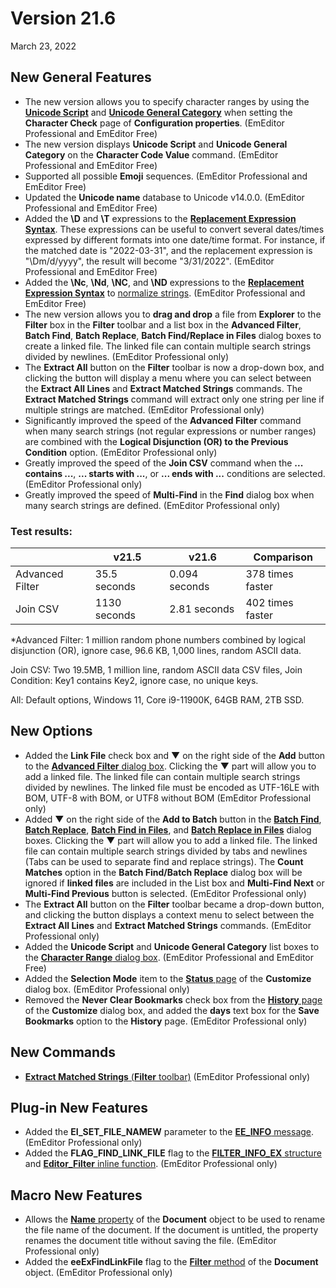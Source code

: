 # Version 21.6

March 23, 2022

## New General Features

- The new version allows you to specify character ranges by using the **[Unicode Script](https://www.unicode.org/reports/tr24/tr24-32.html)** and **[Unicode General Category](https://www.unicode.org/reports/tr44/#General_Category_Values)** when setting the **Character Check** page of **Configuration properties**. (EmEditor Professional and EmEditor Free)
- The new version displays **Unicode Script** and **Unicode General Category** on the **Character Code Value** command. (EmEditor Professional and EmEditor Free)
- Supported all possible **Emoji** sequences. (EmEditor Professional and EmEditor Free)
- Updated the **Unicode name** database to Unicode v14.0.0. (EmEditor Professional and EmEditor Free)
- Added the **\\D** and **\\T** expressions to the **[Replacement Expression Syntax](../howto/search/replacement_expression_syntax)**. These expressions can be useful to convert several dates/times expressed by different formats into one date/time format. For instance, if the matched date is "2022-03-31", and the replacement expression is "\\Dm/d/yyyy", the result will become "3/31/2022". (EmEditor Professional and EmEditor Free)
- Added the **\\Nc**, **\\Nd**, **\\NC**, and **\\ND** expressions to the **[Replacement Expression Syntax](../howto/search/replacement_expression_syntax)** to [normalize strings](https://www.unicode.org/reports/tr15/). (EmEditor Professional and EmEditor Free)
- The new version allows you to **drag and drop** a file from **Explorer** to the **Filter** box in the **Filter** toolbar and a list box in the **Advanced Filter**, **Batch Find**, **Batch Replace**, **Batch Find/Replace in Files** dialog boxes to create a linked file. The linked file can contain multiple search strings divided by newlines. (EmEditor Professional only)
- The **Extract All** button on the **Filter** toolbar is now a drop-down box, and clicking the button will display a menu where you can select between the **Extract All Lines** and **Extract Matched Strings** commands. The **Extract Matched Strings** command will extract only one string per line if multiple strings are matched. (EmEditor Professional only)
- Significantly improved the speed of the **Advanced Filter** command when many search strings (not regular expressions or number ranges) are combined with the **Logical Disjunction (OR) to the Previous Condition** option. (EmEditor Professional only)
- Greatly improved the speed of the **Join CSV** command when the **... contains ...**, **... starts with ...**, or **... ends with ...** conditions are selected. (EmEditor Professional only)
- Greatly improved the speed of **Multi-Find** in the **Find** dialog box when many search strings are defined. (EmEditor Professional only)

### Test results:

|  | v21.5 | v21.6 | Comparison |
| --- | --- | --- | --- |
| Advanced Filter | 35.5 seconds | 0.094 seconds | 378 times faster |
| Join CSV | 1130 seconds | 2.81 seconds | 402 times faster |

\*Advanced Filter: 1 million random phone numbers combined by logical disjunction (OR), ignore case, 96.6 KB, 1,000 lines, random ASCII data.

Join CSV: Two 19.5MB, 1 million line, random ASCII data CSV files, Join Condition: Key1 contains Key2, ignore case, no unique keys.

All: Default options, Windows 11, Core i9-11900K, 64GB RAM, 2TB SSD.

## New Options

- Added the **Link File** check box and ▼ on the right side of the **Add** button to the [**Advanced Filter** dialog box](../dlg/advanced_filter/index). Clicking the ▼ part will allow you to add a linked file. The linked file can contain multiple search strings divided by newlines. The linked file must be encoded as UTF-16LE with BOM, UTF-8 with BOM, or UTF8 without BOM (EmEditor Professional only)
- Added ▼ on the right side of the **Add to Batch** button in the **[Batch Find](../dlg/find/index)**, **[Batch Replace](../dlg/replace/index)**, **[Batch Find in Files](../dlg/find_in_files/index)**, and **[Batch Replace in Files](../dlg/replace_in_files/index)** dialog boxes. Clicking the ▼ part will allow you to add a linked file. The linked file can contain multiple search strings divided by tabs and newlines (Tabs can be used to separate find and replace strings). The **Count Matches** option in the **Batch Find/Batch Replace** dialog box will be ignored if **linked files** are included in the List box and **Multi-Find Next** or **Multi-Find Previous** button is selected. (EmEditor Professional only)
- The **Extract All** button on the **Filter** toolbar became a drop-down button, and clicking the button displays a context menu to select between the **Extract All Lines** and **Extract Matched Strings** commands. (EmEditor Professional only)
- Added the **Unicode Script** and **Unicode General Category** list boxes to the [**Character Range** dialog box](../dlg/properties/char_check/char_range/index). (EmEditor Professional and EmEditor Free)
- Added the **Selection Mode** item to the [**Status** page](../dlg/customize/status/index) of the **Customize** dialog box. (EmEditor Professional only)
- Removed the **Never Clear Bookmarks** check box from the [**History** page](../dlg/customize/history/index) of the **Customize** dialog box, and added the **days** text box for the **Save Bookmarks** option to the **History** page. (EmEditor Professional only)

## New Commands

- [**Extract Matched Strings** (**Filter** toolbar)](../cmd/search/filterbar_extract_matches) (EmEditor Professional only)

## Plug-in New Features

- Added the **EI\_SET\_FILE\_NAMEW** parameter to the [**EE\_INFO** message](../plugin/message/ee_info). (EmEditor Professional only)
- Added the **FLAG\_FIND\_LINK\_FILE** flag to the [**FILTER\_INFO\_EX** structure](../plugin/structure/filter_info_ex) and [**Editor\_Filter** inline function](../plugin/macro/editor_filter). (EmEditor Professional only)

## Macro New Features

- Allows the [**Name** property](../macro/document/document_name) of the **Document** object to be used to rename the file name of the document. If the document is untitled, the property renames the document title without saving the file. (EmEditor Professional only)
- Added the **eeExFindLinkFile** flag to the [**Filter** method](../macro/document/filter) of the **Document** object. (EmEditor Professional only)
